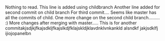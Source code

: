 Nothing to read.
This line is added using childbranch
Another line added for second commit on child branch
For third commit....
Seems like master has all the commits of child.
One more change on the second child branch......... :)
More changes after merging with master.....
This is for another commitakjsdjkjfkajsdkljfkajslkdjfklajskldjklavdnklvnkankld  alsndkf jakjsdklfj  ijiojopanelbn 
